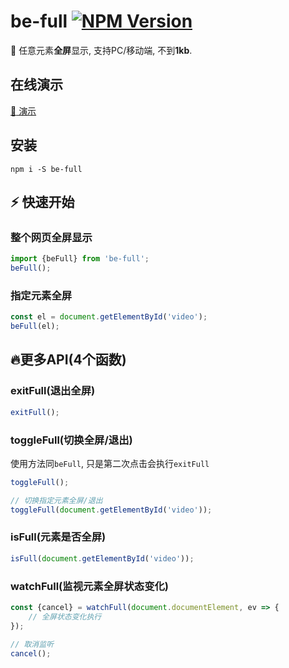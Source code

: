# be-full [![NPM Version][npm-image]][npm-url]

[npm-image]: https://badgen.net/npm/v/be-full
[npm-url]: https://npmjs.org/package/be-full

🍔 任意元素**全屏**显示, 支持PC/移动端, 不到**1kb**.

## 在线演示
[:rocket: 演示](https://any86.github.io/be-full/example/)

## 安装

```shell
npm i -S be-full
```

## ⚡ 快速开始


### 整个网页全屏显示
```javascript
import {beFull} from 'be-full';
beFull();

```

### 指定元素全屏
```javascript
const el = document.getElementById('video');
beFull(el);
```

## 🔥更多API(4个函数)

### exitFull(退出全屏)
```javascript
exitFull();
```

### toggleFull(切换全屏/退出)
使用方法同`beFull`, 只是第二次点击会执行`exitFull`
```javascript
toggleFull();

// 切换指定元素全屏/退出
toggleFull(document.getElementById('video'));
```

### isFull(元素是否全屏)
```javascript
isFull(document.getElementById('video'));
```

### watchFull(监视元素全屏状态变化)
```javascript
const {cancel} = watchFull(document.documentElement, ev => {
    // 全屏状态变化执行         
});

// 取消监听
cancel();
```
